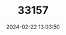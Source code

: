 ---
title: "33157"
category: "Vatica pachyphylla"
draft: false
date: 2024-02-22 13:03:50
languages:
  Filipino; Pilipino: ["Dadiangan", "Manapo"]
  English: ["Thick-leaf Narig"]
---
